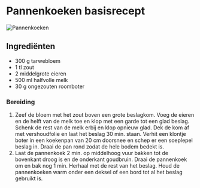 # Pannenkoeken basisrecept

![Pannenkoeken](https://static.ah.nl/static/recepten/img_097757_1024x748_JPG.jpg)

## Ingrediënten

* 300 g tarwebloem
* 1 tl zout
* 2 middelgrote eieren
* 500 ml halfvolle melk
* 30 g ongezouten roomboter

### Bereiding

1. Zeef de bloem met het zout boven een grote beslagkom. Voeg de eieren en de helft van de melk toe en klop met een garde tot een glad beslag. Schenk de rest van de melk erbij en klop opnieuw glad. Dek de kom af met vershoudfolie en laat het beslag 30 min. staan. Verhit een klontje boter in een koekenpan van 20 cm doorsnee en schep er een soeplepel beslag in. Draai de pan rond zodat de hele bodem bedekt is.
2. Laat de pannenkoek 2 min. op middelhoog vuur bakken tot de bovenkant droog is en de onderkant goudbruin. Draai de pannenkoek om en bak nog 1 min. Herhaal met de rest van het beslag. Houd de pannenkoeken warm onder een deksel of een bord tot al het beslag gebruikt is.